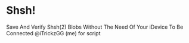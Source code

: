 # Shsh!
Save And Verify Shsh(2) Blobs
Without The Need Of Your iDevice To Be Connected
@iTrickzGG (me) for script
